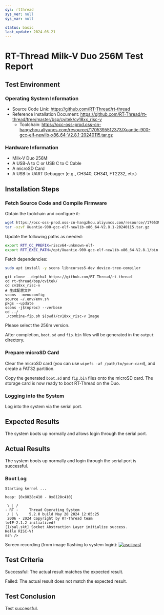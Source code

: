 ```yaml
---
sys: rtthread
sys_ver: null
sys_var: null

status: basic
last_update: 2024-06-21
---
```


# RT-Thread Milk-V Duo 256M Test Report

## Test Environment

### Operating System Information

- Source Code Link: https://github.com/RT-Thread/rt-thread
- Reference Installation Document: https://github.com/RT-Thread/rt-thread/tree/master/bsp/cvitek/cv18xx_risc-v
   - Toolchain: https://occ-oss-prod.oss-cn-hangzhou.aliyuncs.com/resource//1705395512373/Xuantie-900-gcc-elf-newlib-x86_64-V2.8.1-20240115.tar.gz

### Hardware Information

- Milk-V Duo 256M
- A USB-A to C or USB C to C Cable
- A microSD Card
- A USB to UART Debugger (e.g., CH340, CH341, FT2232, etc.)

## Installation Steps

### Fetch Source Code and Compile Firmware

Obtain the toolchain and configure it:
```bash
wget https://occ-oss-prod.oss-cn-hangzhou.aliyuncs.com/resource//1705395512373/Xuantie-900-gcc-elf-newlib-x86_64-V2.8.1-20240115.tar.gz
tar -xzvf Xuantie-900-gcc-elf-newlib-x86_64-V2.8.1-20240115.tar.gz
```

Update the following paths as needed:
```bash
export RTT_CC_PREFIX=riscv64-unknown-elf-
export RTT_EXEC_PATH=/opt/Xuantie-900-gcc-elf-newlib-x86_64-V2.8.1/bin
```

Fetch dependencies:
```bash
sudo apt install -y scons libncurses5-dev device-tree-compiler
```

```shell
git clone --depth=1 https://github.com/RT-Thread/rt-thread
cd rt-thread/bsp/cvitek/
cd cv18xx_risc-v
# 生成配置文件
scons --menuconfig
source ~/.env/env.sh
pkgs --update
scons -j$(nproc) --verbose
cd ../
./combine-fip.sh $(pwd)/cv18xx_risc-v Image
```

Please select the 256m version.

After completion, `boot.sd` and `fip.bin` files will be generated in the `output` directory.

### Prepare microSD Card

Clear the microSD card (you can use `wipefs -af /path/to/your-card`), and create a FAT32 partition.

Copy the generated `boot.sd` and `fip.bin` files onto the microSD card. The storage card is now ready to boot RT-Thread on the Duo.

### Logging into the System

Log into the system via the serial port.

## Expected Results

The system boots up normally and allows login through the serial port.

## Actual Results

The system boots up normally and login through the serial port is successful.

### Boot Log

```log
Starting kernel ...

heap: [0x8028c410 - 0x8128c410]

 \ | /
- RT -     Thread Operating System
 / | \     5.2.0 build May 28 2024 12:05:25
 2006 - 2024 Copyright by RT-Thread team
lwIP-2.1.2 initialized!
[I/sal.skt] Socket Abstraction Layer initialize success.
Hello RISC-V!
msh />

```

Screen recording (from image flashing to system login):
[![asciicast](https://asciinema.org/a/3zKnnFwIlQLKPek64gfsjmaqK.svg)](https://asciinema.org/a/3zKnnFwIlQLKPek64gfsjmaqK)

## Test Criteria

Successful: The actual result matches the expected result.

Failed: The actual result does not match the expected result.

## Test Conclusion

Test successful.
